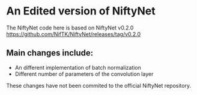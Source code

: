 # An Edited version of NiftyNet

The NiftyNet code here is based on NiftyNet v0.2.0 https://github.com/NifTK/NiftyNet/releases/tag/v0.2.0 

## Main changes include:

* An different implementation of batch normalization
* Different number of parameters of the convolution layer

These changes have not been commited to the official NiftyNet repository.
